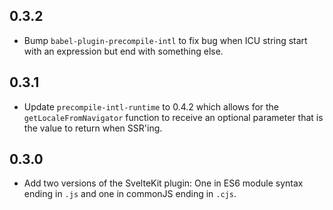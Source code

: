 ## 0.3.2
- Bump `babel-plugin-precompile-intl` to fix bug when ICU string start with an expression but end with something else.
## 0.3.1
- Update `precompile-intl-runtime` to 0.4.2 which allows for the `getLocaleFromNavigator` function to receive an optional parameter that is the value to return when SSR'ing.

## 0.3.0

- Add two versions of the SvelteKit plugin: One in ES6 module syntax ending in `.js` and one in commonJS ending in `.cjs`.
